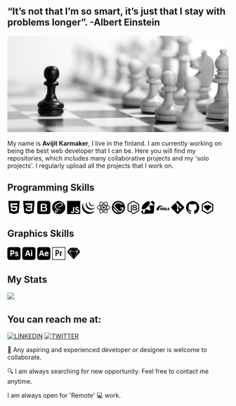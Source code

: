 ## “It’s not that I’m so smart, it’s just that I stay with problems longer”. -Albert Einstein

<img src="images/ngu-1.jpg">

My name is <b> Avijit Karmaker</b>, I live in the finland. I am currently working on being the best web developer that I can be. Here you will find my repositories, which includes many collaborative projects and my 'solo projects'. I regularly upload all the projects that I work on.  

## Programming Skills
<div>
<img src="images/html5.svg"  title="HTML" height=30>
<img src="images/css3.svg" title="Css" height=30>
<img src="images/bootstrap.svg" title="Bootstrap" height=30>
<img src="images/sass.svg" title="Sass" height=30>
<img src="images/javascript.svg" title="javascript" height=30>
<img src="images/jquery.svg" title="jquery" height=30>
<img src="images/react.svg" title="react" height=30>
<img src="images/gatsby.svg" title="gatsby" height=30>
<img src="images/node-dot-js.svg" title="node" height=30>
<img src="images/ruby.svg" title="ruby" height=30>
<img src="images/rubyonrails.svg" title="rails" height=30>
<img src="images/git.svg" title="git" height=30>
<img src="images/github.svg" title="github" height=30>
<img src="images/rubygems.svg" title="rubygems" height=30>
</div>

## Graphics Skills
<div>
<img src="images/adobephotoshop.svg"  title="photoshop" height=30>
<img src="images/adobeillustrator.svg" title="illustrator" height=30>
<img src="images/adobeaftereffects.svg" title="after effect" height=30>
<img src="images/adobepremierepro.svg" title="premiere pro" height=30>
<img src="images/sketch.svg" title="sketch" height=30>
</div>

## My Stats
 <img src="https://github-readme-stats.vercel.app/api?username=ajkacca457&count_private=true&show_icons=true&theme=dracula">


## You can reach me at:

 [![LINKEDIN](https://img.shields.io/badge/-LINKEDIN-0077B5?style=for-the-badge&logo=Linkedin&logoColor=white)](https://www.linkedin.com/in/avijit-karmaker-8738a54a/)
 [![TWITTER](https://img.shields.io/badge/-TWITTER-1DA1F2?style=for-the-badge&logo=Twitter&logoColor=white)](https://twitter.com/ajkacca)



🤝 Any aspiring and experienced developer or designer is welcome to collaborate.

🔍 I am always searching for new opportunity. Feel free to contact me anytime.

I am always open for 'Remote' 💻 work.
